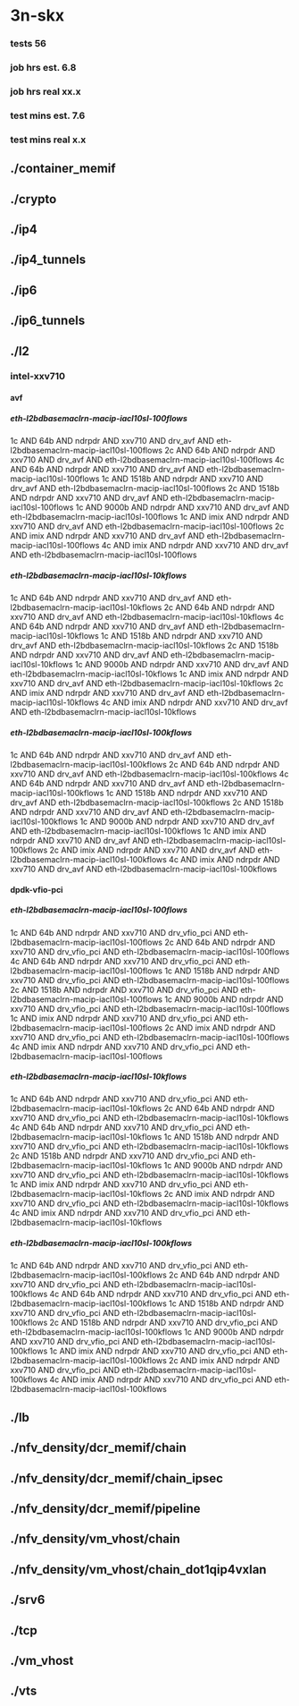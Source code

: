 # 3n-skx
### tests 56
### job hrs est. 6.8
### job hrs real xx.x
### test mins est. 7.6
### test mins real x.x
## ./container_memif
## ./crypto
## ./ip4
## ./ip4_tunnels
## ./ip6
## ./ip6_tunnels
## ./l2
### intel-xxv710
#### avf
##### eth-l2bdbasemaclrn-macip-iacl10sl-100flows
1c AND 64b AND ndrpdr AND xxv710 AND drv_avf AND eth-l2bdbasemaclrn-macip-iacl10sl-100flows
2c AND 64b AND ndrpdr AND xxv710 AND drv_avf AND eth-l2bdbasemaclrn-macip-iacl10sl-100flows
4c AND 64b AND ndrpdr AND xxv710 AND drv_avf AND eth-l2bdbasemaclrn-macip-iacl10sl-100flows
1c AND 1518b AND ndrpdr AND xxv710 AND drv_avf AND eth-l2bdbasemaclrn-macip-iacl10sl-100flows
2c AND 1518b AND ndrpdr AND xxv710 AND drv_avf AND eth-l2bdbasemaclrn-macip-iacl10sl-100flows
1c AND 9000b AND ndrpdr AND xxv710 AND drv_avf AND eth-l2bdbasemaclrn-macip-iacl10sl-100flows
1c AND imix AND ndrpdr AND xxv710 AND drv_avf AND eth-l2bdbasemaclrn-macip-iacl10sl-100flows
2c AND imix AND ndrpdr AND xxv710 AND drv_avf AND eth-l2bdbasemaclrn-macip-iacl10sl-100flows
4c AND imix AND ndrpdr AND xxv710 AND drv_avf AND eth-l2bdbasemaclrn-macip-iacl10sl-100flows
##### eth-l2bdbasemaclrn-macip-iacl10sl-10kflows
1c AND 64b AND ndrpdr AND xxv710 AND drv_avf AND eth-l2bdbasemaclrn-macip-iacl10sl-10kflows
2c AND 64b AND ndrpdr AND xxv710 AND drv_avf AND eth-l2bdbasemaclrn-macip-iacl10sl-10kflows
4c AND 64b AND ndrpdr AND xxv710 AND drv_avf AND eth-l2bdbasemaclrn-macip-iacl10sl-10kflows
1c AND 1518b AND ndrpdr AND xxv710 AND drv_avf AND eth-l2bdbasemaclrn-macip-iacl10sl-10kflows
2c AND 1518b AND ndrpdr AND xxv710 AND drv_avf AND eth-l2bdbasemaclrn-macip-iacl10sl-10kflows
1c AND 9000b AND ndrpdr AND xxv710 AND drv_avf AND eth-l2bdbasemaclrn-macip-iacl10sl-10kflows
1c AND imix AND ndrpdr AND xxv710 AND drv_avf AND eth-l2bdbasemaclrn-macip-iacl10sl-10kflows
2c AND imix AND ndrpdr AND xxv710 AND drv_avf AND eth-l2bdbasemaclrn-macip-iacl10sl-10kflows
4c AND imix AND ndrpdr AND xxv710 AND drv_avf AND eth-l2bdbasemaclrn-macip-iacl10sl-10kflows
##### eth-l2bdbasemaclrn-macip-iacl10sl-100kflows
1c AND 64b AND ndrpdr AND xxv710 AND drv_avf AND eth-l2bdbasemaclrn-macip-iacl10sl-100kflows
2c AND 64b AND ndrpdr AND xxv710 AND drv_avf AND eth-l2bdbasemaclrn-macip-iacl10sl-100kflows
4c AND 64b AND ndrpdr AND xxv710 AND drv_avf AND eth-l2bdbasemaclrn-macip-iacl10sl-100kflows
1c AND 1518b AND ndrpdr AND xxv710 AND drv_avf AND eth-l2bdbasemaclrn-macip-iacl10sl-100kflows
2c AND 1518b AND ndrpdr AND xxv710 AND drv_avf AND eth-l2bdbasemaclrn-macip-iacl10sl-100kflows
1c AND 9000b AND ndrpdr AND xxv710 AND drv_avf AND eth-l2bdbasemaclrn-macip-iacl10sl-100kflows
1c AND imix AND ndrpdr AND xxv710 AND drv_avf AND eth-l2bdbasemaclrn-macip-iacl10sl-100kflows
2c AND imix AND ndrpdr AND xxv710 AND drv_avf AND eth-l2bdbasemaclrn-macip-iacl10sl-100kflows
4c AND imix AND ndrpdr AND xxv710 AND drv_avf AND eth-l2bdbasemaclrn-macip-iacl10sl-100kflows
#### dpdk-vfio-pci
##### eth-l2bdbasemaclrn-macip-iacl10sl-100flows
1c AND 64b AND ndrpdr AND xxv710 AND drv_vfio_pci AND eth-l2bdbasemaclrn-macip-iacl10sl-100flows
2c AND 64b AND ndrpdr AND xxv710 AND drv_vfio_pci AND eth-l2bdbasemaclrn-macip-iacl10sl-100flows
4c AND 64b AND ndrpdr AND xxv710 AND drv_vfio_pci AND eth-l2bdbasemaclrn-macip-iacl10sl-100flows
1c AND 1518b AND ndrpdr AND xxv710 AND drv_vfio_pci AND eth-l2bdbasemaclrn-macip-iacl10sl-100flows
2c AND 1518b AND ndrpdr AND xxv710 AND drv_vfio_pci AND eth-l2bdbasemaclrn-macip-iacl10sl-100flows
1c AND 9000b AND ndrpdr AND xxv710 AND drv_vfio_pci AND eth-l2bdbasemaclrn-macip-iacl10sl-100flows
1c AND imix AND ndrpdr AND xxv710 AND drv_vfio_pci AND eth-l2bdbasemaclrn-macip-iacl10sl-100flows
2c AND imix AND ndrpdr AND xxv710 AND drv_vfio_pci AND eth-l2bdbasemaclrn-macip-iacl10sl-100flows
4c AND imix AND ndrpdr AND xxv710 AND drv_vfio_pci AND eth-l2bdbasemaclrn-macip-iacl10sl-100flows
##### eth-l2bdbasemaclrn-macip-iacl10sl-10kflows
1c AND 64b AND ndrpdr AND xxv710 AND drv_vfio_pci AND eth-l2bdbasemaclrn-macip-iacl10sl-10kflows
2c AND 64b AND ndrpdr AND xxv710 AND drv_vfio_pci AND eth-l2bdbasemaclrn-macip-iacl10sl-10kflows
4c AND 64b AND ndrpdr AND xxv710 AND drv_vfio_pci AND eth-l2bdbasemaclrn-macip-iacl10sl-10kflows
1c AND 1518b AND ndrpdr AND xxv710 AND drv_vfio_pci AND eth-l2bdbasemaclrn-macip-iacl10sl-10kflows
2c AND 1518b AND ndrpdr AND xxv710 AND drv_vfio_pci AND eth-l2bdbasemaclrn-macip-iacl10sl-10kflows
1c AND 9000b AND ndrpdr AND xxv710 AND drv_vfio_pci AND eth-l2bdbasemaclrn-macip-iacl10sl-10kflows
1c AND imix AND ndrpdr AND xxv710 AND drv_vfio_pci AND eth-l2bdbasemaclrn-macip-iacl10sl-10kflows
2c AND imix AND ndrpdr AND xxv710 AND drv_vfio_pci AND eth-l2bdbasemaclrn-macip-iacl10sl-10kflows
4c AND imix AND ndrpdr AND xxv710 AND drv_vfio_pci AND eth-l2bdbasemaclrn-macip-iacl10sl-10kflows
##### eth-l2bdbasemaclrn-macip-iacl10sl-100kflows
1c AND 64b AND ndrpdr AND xxv710 AND drv_vfio_pci AND eth-l2bdbasemaclrn-macip-iacl10sl-100kflows
2c AND 64b AND ndrpdr AND xxv710 AND drv_vfio_pci AND eth-l2bdbasemaclrn-macip-iacl10sl-100kflows
4c AND 64b AND ndrpdr AND xxv710 AND drv_vfio_pci AND eth-l2bdbasemaclrn-macip-iacl10sl-100kflows
1c AND 1518b AND ndrpdr AND xxv710 AND drv_vfio_pci AND eth-l2bdbasemaclrn-macip-iacl10sl-100kflows
2c AND 1518b AND ndrpdr AND xxv710 AND drv_vfio_pci AND eth-l2bdbasemaclrn-macip-iacl10sl-100kflows
1c AND 9000b AND ndrpdr AND xxv710 AND drv_vfio_pci AND eth-l2bdbasemaclrn-macip-iacl10sl-100kflows
1c AND imix AND ndrpdr AND xxv710 AND drv_vfio_pci AND eth-l2bdbasemaclrn-macip-iacl10sl-100kflows
2c AND imix AND ndrpdr AND xxv710 AND drv_vfio_pci AND eth-l2bdbasemaclrn-macip-iacl10sl-100kflows
4c AND imix AND ndrpdr AND xxv710 AND drv_vfio_pci AND eth-l2bdbasemaclrn-macip-iacl10sl-100kflows
## ./lb
## ./nfv_density/dcr_memif/chain
## ./nfv_density/dcr_memif/chain_ipsec
## ./nfv_density/dcr_memif/pipeline
## ./nfv_density/vm_vhost/chain
## ./nfv_density/vm_vhost/chain_dot1qip4vxlan
## ./srv6
## ./tcp
## ./vm_vhost
## ./vts
